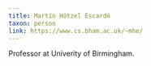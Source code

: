 ```yaml
---
title: Martín Hötzel Escardó
taxon: person
link: https://www.cs.bham.ac.uk/~mhe/
---
```


Professor at Univerity of Birmingham.
